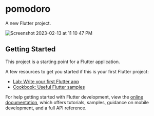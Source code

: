 # pomodoro

A new Flutter project.

![Screenshot 2023-02-13 at 11 10 47 PM](https://user-images.githubusercontent.com/83919/218481321-588cc12b-bb7a-4bfe-9e41-61ed469e5924.jpg)


## Getting Started

This project is a starting point for a Flutter application.

A few resources to get you started if this is your first Flutter project:

- [Lab: Write your first Flutter app](https://docs.flutter.dev/get-started/codelab)
- [Cookbook: Useful Flutter samples](https://docs.flutter.dev/cookbook)

For help getting started with Flutter development, view the
[online documentation](https://docs.flutter.dev/), which offers tutorials,
samples, guidance on mobile development, and a full API reference.
